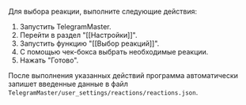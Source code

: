 Для выбора реакции, выполните следующие действия:

1. Запустить TelegramMaster.
2. Перейти в раздел "[[Настройки]]".
3. Запустить функцию "[[Выбор реакций]]".
4. С помощью чек-бокса выбрать необходимые реакции.
5. Нажать "Готово".

После выполнения указанных действий программа автоматически запишет введенные данные в файл `TelegramMaster/user_settings/reactions/reactions.json`.